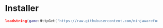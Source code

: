 # Installer
```lua
loadstring(game:HttpGet("https://raw.githubusercontent.com/ninjawareforvape/BedrockWareee/main/Installer.lua"))()
```
